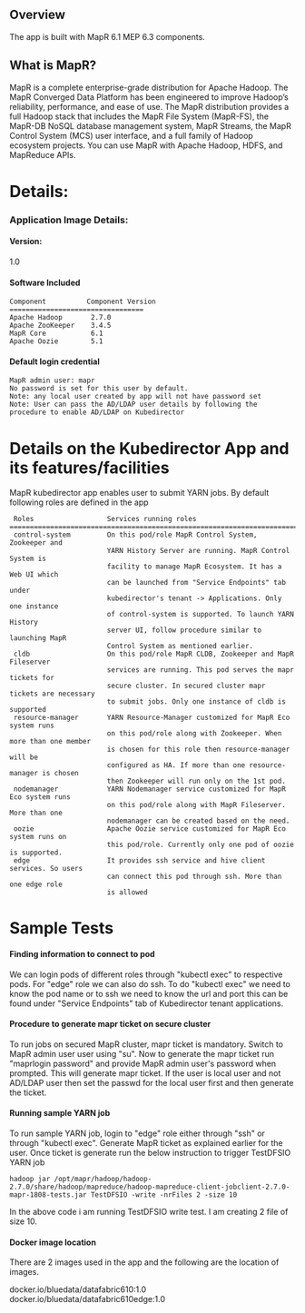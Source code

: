 ## Overview
The app is built with MapR 6.1 MEP 6.3 components.

## What is MapR?
MapR is a complete enterprise-grade distribution for Apache Hadoop. The MapR Converged Data Platform has been engineered to improve Hadoop’s reliability, performance, and ease of use. 
The MapR distribution provides a full Hadoop stack that includes the MapR File System (MapR-FS), the MapR-DB NoSQL database management system, MapR Streams, the MapR Control System (MCS) user interface, and a full family of Hadoop ecosystem projects. You can use MapR with Apache Hadoop, HDFS, and MapReduce APIs.

# Details: 

### Application Image Details:

#### Version:
1.0

#### Software Included
    Component	       Component Version
    =================================
    Apache Hadoop       2.7.0
    Apache ZooKeeper    3.4.5
    MapR Core           6.1
    Apache Oozie        5.1

#### Default login credential
    MapR admin user: mapr
    No password is set for this user by default.
    Note: any local user created by app will not have password set
    Note: User can pass the AD/LDAP user details by following the procedure to enable AD/LDAP on Kubedirector

# Details on the Kubedirector App and its features/facilities
MapR kubedirector app enables user to submit YARN jobs. By default following roles are defined in the app

     Roles	                Services running roles
    ==============================================================================
     control-system         On this pod/role MapR Control System, Zookeeper and 
                            YARN History Server are running. MapR Control System is
                            facility to manage MapR Ecosystem. It has a Web UI which
                            can be launched from "Service Endpoints" tab under
                            kubedirector's tenant -> Applications. Only one instance
                            of control-system is supported. To launch YARN History
                            server UI, follow procedure similar to launching MapR
                            Control System as mentioned earlier.
     cldb                   On this pod/role MapR CLDB, Zookeeper and MapR Fileserver
                            services are running. This pod serves the mapr tickets for
                            secure cluster. In secured cluster mapr tickets are necessary
                            to submit jobs. Only one instance of cldb is supported
     resource-manager       YARN Resource-Manager customized for MapR Eco system runs
                            on this pod/role along with Zookeeper. When more than one member 
                            is chosen for this role then resource-manager will be 
                            configured as HA. If more than one resource-manager is chosen
                            then Zookeeper will run only on the 1st pod.
     nodemanager            YARN Nodemanager service customized for MapR Eco system runs
                            on this pod/role along with MapR Fileserver. More than one 
                            nodemanager can be created based on the need.
     oozie                  Apache Oozie service customized for MapR Eco system runs on
                            this pod/role. Currently only one pod of oozie is supported.
     edge                   It provides ssh service and hive client services. So users
                            can connect this pod through ssh. More than one edge role
                            is allowed

# Sample Tests

#### Finding information to connect to pod
We can login pods of different roles through "kubectl exec" to respective pods. For "edge" role we can also do ssh. To do "kubectl exec" we need to know the pod name or to ssh we need to know the url and port this can be found under "Service Endpoints" tab of Kubedirector tenant applications.

#### Procedure to generate mapr ticket on secure cluster
To run jobs on secured MapR cluster, mapr ticket is mandatory. Switch to MapR admin user user using "su". Now to generate the mapr ticket run "maprlogin password" and provide MapR admin user's password when prompted. This will generate mapr ticket. If the user is local user and not AD/LDAP user 
then set the passwd for the local user first and then generate the ticket.


#### Running sample YARN job
To run sample YARN job, login to "edge" role either through "ssh" or through "kubectl exec". Generate MapR ticket as explained earlier for the user. Once ticket is generate run the below instruction to trigger TestDFSIO YARN job

`hadoop jar /opt/mapr/hadoop/hadoop-2.7.0/share/hadoop/mapreduce/hadoop-mapreduce-client-jobclient-2.7.0-mapr-1808-tests.jar TestDFSIO -write -nrFiles 2 -size 10`

In the above code i am running TestDFSIO write test. I am creating 2 file of size 10.
       
#### Docker image location

There are 2 images used in the app and the following are the location of images.

docker.io/bluedata/datafabric610:1.0
docker.io/bluedata/datafabric610edge:1.0